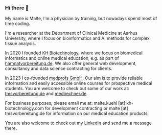 ### Hi there 👋

My name is Malte, I'm a physician by training, but nowadays spend most of time coding.

I'm a researcher at the Department of Clinical Medicine at Aarhus University, where I focus on bioinformatics and AI methods for complex tissue analysis.

In 2020 I founded [KH Biotechnology](https://kh-biotechnology.com), where we focus on biomedical informatics and online medical education, e.g. as part of [hamnatvorbereitung.de](https://hamnatvorbereitung.de). We also offer general web development, consultancy and data science contracting for clients.

In 2023 I co-founded [medprofs GmbH](https://medprofs.de). Our aim is to provide reliable information and easily accessible online courses for prospective medical students. You are welcome to check out some of our work at: [tmsvorbereitung.de](https://tmsvorbereitung.de) and [medirechner.de](https://medirechner.de).

For business purposes, please email me at: malte.kuehl [at] kh-biotechnology.com for development contracting or malte [at] tmsvorbereitung.de for information on our medical education products.

You are also welcome to check out my [LinkedIn](https://www.linkedin.com/in/malte-kuehl/) and send me a message there.
